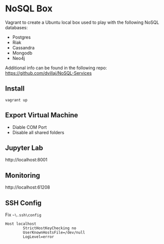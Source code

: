 # NoSQL Box

Vagrant to create a Ubuntu local box used to play with the following NoSQL databases:

- Postgres
- Riak
- Cassandra
- Mongodb
- Neo4j

Additional info can be found in the following repo: https://github.com/dvillaj/NoSQL-Services

## Install

```
vagrant up
```

## Export Virtual Machine

- Diable COM Port
- Disable all shared folders

## Jupyter Lab

http://localhost:8001


## Monitoring

http://localhost:61208


## SSH Config

Fix `~\.ssh\config` 

```
Host localhost
        StrictHostKeyChecking no
        UserKnownHostsFile=/dev/null
        LogLevel=error
```